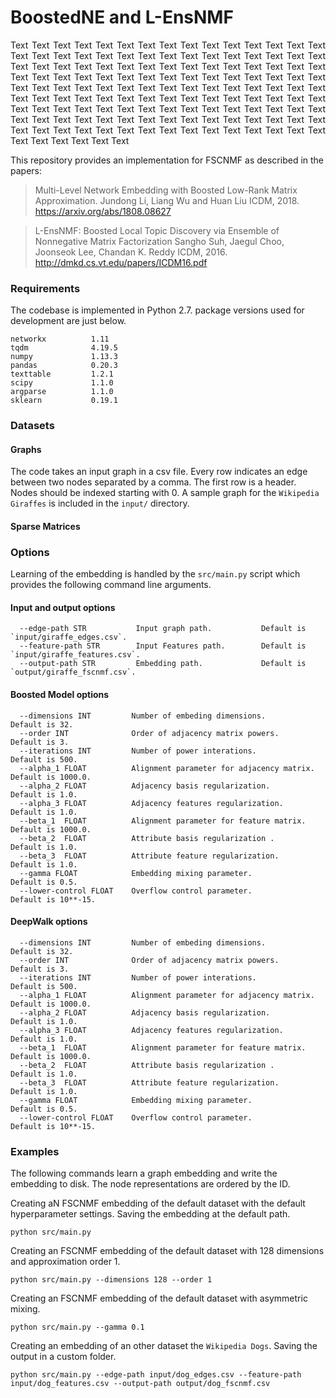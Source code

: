 BoostedNE and L-EnsNMF
============================================
<p align="justify">
Text Text Text Text Text Text Text Text Text Text Text Text Text Text Text Text Text Text Text Text Text Text Text Text Text Text Text Text Text Text Text Text Text Text Text Text Text Text Text Text Text Text Text Text Text Text Text Text Text Text Text Text Text Text Text Text Text Text Text Text Text Text Text Text Text Text Text Text Text Text Text Text Text Text Text Text Text Text Text Text Text Text Text Text Text Text Text Text Text Text Text Text Text Text Text Text Text Text Text Text Text Text Text Text Text Text Text Text Text Text Text Text Text Text Text Text Text Text Text Text Text Text Text Text Text Text Text Text Text Text Text Text Text Text Text Text Text Text Text Text Text 

This repository provides an implementation for FSCNMF as described in the papers:
> Multi-Level Network Embedding with Boosted Low-Rank Matrix Approximation.
> Jundong Li, Liang Wu and Huan Liu
> ICDM, 2018.
> https://arxiv.org/abs/1808.08627


> L-EnsNMF: Boosted Local Topic Discovery via Ensemble of Nonnegative Matrix Factorization
> Sangho Suh, Jaegul Choo, Joonseok Lee, Chandan K. Reddy
> ICDM, 2016.
> http://dmkd.cs.vt.edu/papers/ICDM16.pdf

### Requirements

The codebase is implemented in Python 2.7. package versions used for development are just below.
```
networkx          1.11
tqdm              4.19.5
numpy             1.13.3
pandas            0.20.3
texttable         1.2.1
scipy             1.1.0
argparse          1.1.0
sklearn           0.19.1
```

### Datasets

#### Graphs

The code takes an input graph in a csv file. Every row indicates an edge between two nodes separated by a comma. The first row is a header. Nodes should be indexed starting with 0. A sample graph for the `Wikipedia Giraffes` is included in the  `input/` directory.

#### Sparse Matrices

### Options

Learning of the embedding is handled by the `src/main.py` script which provides the following command line arguments.

#### Input and output options

```
  --edge-path STR           Input graph path.           Default is `input/giraffe_edges.csv`.
  --feature-path STR        Input Features path.        Default is `input/giraffe_features.csv`.
  --output-path STR         Embedding path.             Default is `output/giraffe_fscnmf.csv`.
```

#### Boosted Model options

```
  --dimensions INT         Number of embeding dimensions.                     Default is 32.
  --order INT              Order of adjacency matrix powers.                  Default is 3.
  --iterations INT         Number of power interations.                       Default is 500.
  --alpha_1 FLOAT          Alignment parameter for adjacency matrix.          Default is 1000.0.
  --alpha_2 FLOAT          Adjacency basis regularization.                    Default is 1.0.
  --alpha_3 FLOAT          Adjacency features regularization.                 Default is 1.0.
  --beta_1  FLOAT          Alignment parameter for feature matrix.            Default is 1000.0.
  --beta_2  FLOAT          Attribute basis regularization .                   Default is 1.0.
  --beta_3  FLOAT          Attribute feature regularization.                  Default is 1.0.
  --gamma FLOAT            Embedding mixing parameter.                        Default is 0.5.  
  --lower-control FLOAT    Overflow control parameter.                        Default is 10**-15.  
```

#### DeepWalk options

```
  --dimensions INT         Number of embeding dimensions.                     Default is 32.
  --order INT              Order of adjacency matrix powers.                  Default is 3.
  --iterations INT         Number of power interations.                       Default is 500.
  --alpha_1 FLOAT          Alignment parameter for adjacency matrix.          Default is 1000.0.
  --alpha_2 FLOAT          Adjacency basis regularization.                    Default is 1.0.
  --alpha_3 FLOAT          Adjacency features regularization.                 Default is 1.0.
  --beta_1  FLOAT          Alignment parameter for feature matrix.            Default is 1000.0.
  --beta_2  FLOAT          Attribute basis regularization .                   Default is 1.0.
  --beta_3  FLOAT          Attribute feature regularization.                  Default is 1.0.
  --gamma FLOAT            Embedding mixing parameter.                        Default is 0.5.  
  --lower-control FLOAT    Overflow control parameter.                        Default is 10**-15.  
```

### Examples

The following commands learn a graph embedding and write the embedding to disk. The node representations are ordered by the ID.

Creating aN FSCNMF embedding of the default dataset with the default hyperparameter settings. Saving the embedding at the default path.

```
python src/main.py
```
Creating an FSCNMF embedding of the default dataset with 128 dimensions and approximation order 1.

```
python src/main.py --dimensions 128 --order 1
```

Creating an FSCNMF embedding of the default dataset with asymmetric mixing.

```
python src/main.py --gamma 0.1
```

Creating an embedding of an other dataset the `Wikipedia Dogs`. Saving the output in a custom folder.

```
python src/main.py --edge-path input/dog_edges.csv --feature-path input/dog_features.csv --output-path output/dog_fscnmf.csv
```
